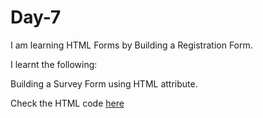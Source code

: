 # Day-7
I am learning HTML Forms by Building a Registration Form.

I learnt the following:   

Building a Survey Form using HTML attribute.



Check the HTML code [here](./index.html) 

